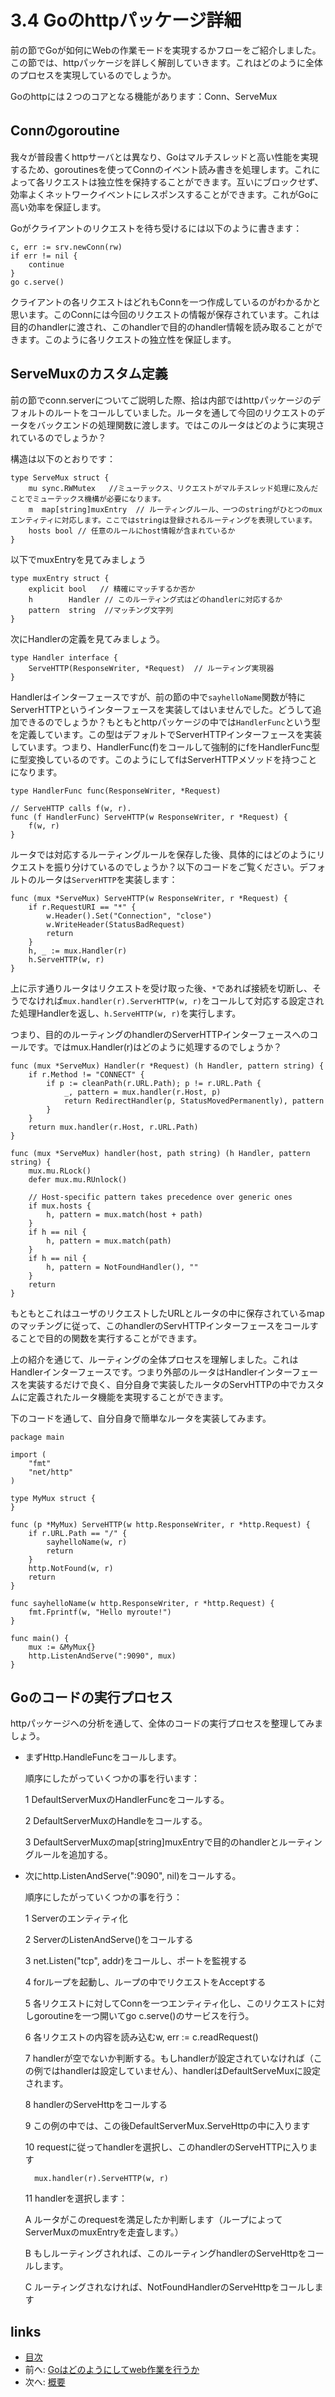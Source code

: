 # 3.4 Goのhttpパッケージ詳細
前の節でGoが如何にWebの作業モードを実現するかフローをご紹介しました。この節では、httpパッケージを詳しく解剖していきます。これはどのように全体のプロセスを実現しているのでしょうか。

Goのhttpには２つのコアとなる機能があります：Conn、ServeMux

## Connのgoroutine
我々が普段書くhttpサーバとは異なり、Goはマルチスレッドと高い性能を実現するため、goroutinesを使ってConnのイベント読み書きを処理します。これによって各リクエストは独立性を保持することができます。互いにブロックせず、効率よくネットワークイベントにレスポンスすることができます。これがGoに高い効率を保証します。

Goがクライアントのリクエストを待ち受けるには以下のように書きます：

	c, err := srv.newConn(rw)
	if err != nil {
		continue
	}
	go c.serve()

クライアントの各リクエストはどれもConnを一つ作成しているのがわかるかと思います。このConnには今回のリクエストの情報が保存されています。これは目的のhandlerに渡され、このhandlerで目的のhandler情報を読み取ることができます。このように各リクエストの独立性を保証します。

## ServeMuxのカスタム定義
前の節でconn.serverについてご説明した際、拾は内部ではhttpパッケージのデフォルトのルートをコールしていました。ルータを通して今回のリクエストのデータをバックエンドの処理関数に渡します。ではこのルータはどのように実現されているのでしょうか？

構造は以下のとおりです：

	type ServeMux struct {
		mu sync.RWMutex   //ミューテックス、リクエストがマルチスレッド処理に及んだことでミューテックス機構が必要になります。
		m  map[string]muxEntry  // ルーティングルール、一つのstringがひとつのmuxエンティティに対応します。ここではstringは登録されるルーティングを表現しています。
		hosts bool // 任意のルールにhost情報が含まれているか
	}

以下でmuxEntryを見てみましょう

	type muxEntry struct {
		explicit bool   // 精確にマッチするか否か
		h        Handler // このルーティング式はどのhandlerに対応するか
		pattern  string  //マッチング文字列
	}

次にHandlerの定義を見てみましょう。

	type Handler interface {
		ServeHTTP(ResponseWriter, *Request)  // ルーティング実現器
	}

Handlerはインターフェースですが、前の節の中で`sayhelloName`関数が特にServerHTTPというインターフェースを実装してはいませんでした。どうして追加できるのでしょうか？もともとhttpパッケージの中では`HandlerFunc`という型を定義しています。この型はデフォルトでServerHTTPインターフェースを実装しています。つまり、HandlerFunc(f)をコールして強制的にfをHandlerFunc型に型変換しているのです。このようにしてfはServerHTTPメソッドを持つことになります。

	type HandlerFunc func(ResponseWriter, *Request)

	// ServeHTTP calls f(w, r).
	func (f HandlerFunc) ServeHTTP(w ResponseWriter, r *Request) {
		f(w, r)
	}

ルータでは対応するルーティングルールを保存した後、具体的にはどのようにリクエストを振り分けているのでしょうか？以下のコードをご覧ください。デフォルトのルータは`ServerHTTP`を実装します：

	func (mux *ServeMux) ServeHTTP(w ResponseWriter, r *Request) {
		if r.RequestURI == "*" {
			w.Header().Set("Connection", "close")
			w.WriteHeader(StatusBadRequest)
			return
		}
		h, _ := mux.Handler(r)
		h.ServeHTTP(w, r)
	}

上に示す通りルータはリクエストを受け取った後、`*`であれば接続を切断し、そうでなければ`mux.handler(r).ServerHTTP(w, r)`をコールして対応する設定された処理Handlerを返し、`h.ServeHTTP(w, r)`を実行します。

つまり、目的のルーティングのhandlerのServerHTTPインターフェースへのコールです。ではmux.Handler(r)はどのように処理するのでしょうか？

	func (mux *ServeMux) Handler(r *Request) (h Handler, pattern string) {
		if r.Method != "CONNECT" {
			if p := cleanPath(r.URL.Path); p != r.URL.Path {
				_, pattern = mux.handler(r.Host, p)
				return RedirectHandler(p, StatusMovedPermanently), pattern
			}
		}	
		return mux.handler(r.Host, r.URL.Path)
	}
	
	func (mux *ServeMux) handler(host, path string) (h Handler, pattern string) {
		mux.mu.RLock()
		defer mux.mu.RUnlock()

		// Host-specific pattern takes precedence over generic ones
		if mux.hosts {
			h, pattern = mux.match(host + path)
		}
		if h == nil {
			h, pattern = mux.match(path)
		}
		if h == nil {
			h, pattern = NotFoundHandler(), ""
		}
		return
	}

もともとこれはユーザのリクエストしたURLとルータの中に保存されているmapのマッチングに従って、このhandlerのServHTTPインターフェースをコールすることで目的の関数を実行することができます。

上の紹介を通じて、ルーティングの全体プロセスを理解しました。これはHandlerインターフェースです。つまり外部のルータはHandlerインターフェースを実装するだけで良く、自分自身で実装したルータのServHTTPの中でカスタムに定義されたルータ機能を実現することができます。

下のコードを通して、自分自身で簡単なルータを実装してみます。

	package main

	import (
		"fmt"
		"net/http"
	)

	type MyMux struct {
	}

	func (p *MyMux) ServeHTTP(w http.ResponseWriter, r *http.Request) {
		if r.URL.Path == "/" {
			sayhelloName(w, r)
			return
		}
		http.NotFound(w, r)
		return
	}

	func sayhelloName(w http.ResponseWriter, r *http.Request) {
		fmt.Fprintf(w, "Hello myroute!")
	}

	func main() {
		mux := &MyMux{}
		http.ListenAndServe(":9090", mux)
	}

## Goのコードの実行プロセス

httpパッケージへの分析を通して、全体のコードの実行プロセスを整理してみましょう。

- まずHttp.HandleFuncをコールします。

	順序にしたがっていくつかの事を行います：

	1 DefaultServerMuxのHandlerFuncをコールする。

	2 DefaultServerMuxのHandleをコールする。

	3 DefaultServerMuxのmap[string]muxEntryで目的のhandlerとルーティングルールを追加する。

- 次にhttp.ListenAndServe(":9090", nil)をコールする。

	順序にしたがっていくつかの事を行う：

	1 Serverのエンティティ化

	2 ServerのListenAndServe()をコールする

	3 net.Listen("tcp", addr)をコールし、ポートを監視する

	4 forループを起動し、ループの中でリクエストをAcceptする

	5 各リクエストに対してConnを一つエンティティ化し、このリクエストに対しgoroutineを一つ開いてgo c.serve()のサービスを行う。

	6 各リクエストの内容を読み込むw, err := c.readRequest()

	7 handlerが空でないか判断する。もしhandlerが設定されていなければ（この例ではhandlerは設定していません）、handlerはDefaultServeMuxに設定されます。

	8 handlerのServeHttpをコールする

	9 この例の中では、この後DefaultServerMux.ServeHttpの中に入ります

	10 requestに従ってhandlerを選択し、このhandlerのServeHTTPに入ります

		mux.handler(r).ServeHTTP(w, r)

	11 handlerを選択します：

	A ルータがこのrequestを満足したか判断します（ループによってServerMuxのmuxEntryを走査します。）

	B もしルーティングされれば、このルーティングhandlerのServeHttpをコールします。

	C ルーティングされなければ、NotFoundHandlerのServeHttpをコールします

## links
   * [目次](<preface.md>)
   * 前へ: [Goはどのようにしてweb作業を行うか](<03.3.md>)
   * 次へ: [概要](<03.5.md>)
